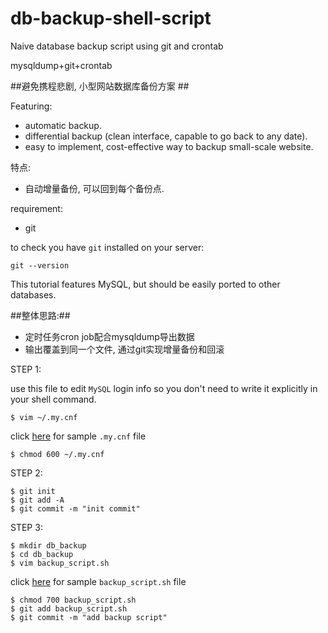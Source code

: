 # db-backup-shell-script #
Naive database backup script using git and crontab

mysqldump+git+crontab


##避免携程悲剧, 小型网站数据库备份方案 ##

Featuring:

* automatic backup.
* differential backup (clean interface, capable to go back to any date).
* easy to implement, cost-effective way to backup small-scale website.


特点:

* 自动增量备份, 可以回到每个备份点.

requirement:

* git


to check you have `git` installed on your server:

    git --version


This tutorial features MySQL, but should be easily ported to other databases.

##整体思路:##

* 定时任务cron job配合mysqldump导出数据
* 输出覆盖到同一个文件, 通过git实现增量备份和回滚



STEP 1:

use this file to edit `MySQL` login info so you don't need to write it explicitly in your shell command.

    $ vim ~/.my.cnf

click [here](./.my.cnf) for sample `.my.cnf` file

    $ chmod 600 ~/.my.cnf

STEP 2:

    $ git init
    $ git add -A
    $ git commit -m "init commit"


STEP 3:

    $ mkdir db_backup
    $ cd db_backup
    $ vim backup_script.sh

click [here](./backup_script.sh) for sample `backup_script.sh` file

    $ chmod 700 backup_script.sh
    $ git add backup_script.sh
    $ git commit -m "add backup script"